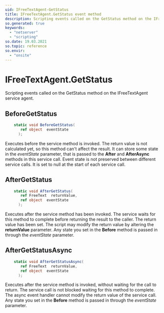 ```yaml
---
uid: IFreeTextAgent-GetStatus
title: IFreeTextAgent.GetStatus event method
description: Scripting events called on the GetStatus method on the IFreeTextAgent service agent.
so.generated: true
keywords:
  - "netserver"
  - "scripting"
so.date: 19.03.2021
so.topic: reference
so.envir:
  - "onsite"
---
```

# IFreeTextAgent.GetStatus

Scripting events called on the <see cref='M:SuperOffice.CRM.Services.IFreeTextAgent.GetStatus'>GetStatus</see> method on the <see cref='IFreeTextAgent'>IFreeTextAgent</see>  service agent.

## BeforeGetStatus
```cs
    static void BeforeGetStatus(
       ref object  eventState
      );
```
Executes before the service method is invoked.
The return value is not calculated yet, so this method can't affect the result.
It can store some state in the *eventState* parameter, that is passed to the **After** and **AfterAsync** methods in this service call.
Event state is not preserved between different service calls. It is set to null at the start of each service call.
## AfterGetStatus
```cs
    static void AfterGetStatus(
       ref FreeText  returnValue,
       ref object  eventState
      );
```
Executes after the service method has been invoked. The service waits for this method to complete before returning the result to the caller.
The return value has been set. The script may modify the return value by altering the **returnValue** parameter.
Any state you set in the **Before** method is passed in through the *eventState* parameter.
## AfterGetStatusAsync
```cs
    static void AfterGetStatusAsync(
       ref FreeText  returnValue,
       ref object  eventState
      );
```
Executes after the service method is invoked, without waiting for the call to return.
The service call is not blocked waiting for this method to complete.
The async event handler cannot modify the return value of the service call.
Any state you set in the **Before** method is passed in through the *eventState* parameter.

